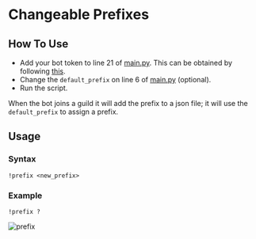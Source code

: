 # Changeable Prefixes

## How To Use

* Add your bot token to line 21 of [main.py](https://github.com/NexInfinite/DiscordBotHelp/tree/a3607068536fa4e82d8902c21ed6762dad9ff144/Changeable%20Prefixes/main.py). This can be obtained by following [this](https://discordpy.readthedocs.io/en/latest/discord.html).
* Change the `default_prefix` on line 6 of [main.py](https://github.com/NexInfinite/DiscordBotHelp/tree/a3607068536fa4e82d8902c21ed6762dad9ff144/Changeable%20Prefixes/main.py) \(optional\).
* Run the script.

When the bot joins a guild it will add the prefix to a json file; it will use the `default_prefix` to assign a prefix.

## Usage

### Syntax

`!prefix <new_prefix>`

### Example

`!prefix ?`

![prefix](https://i.gyazo.com/76a7cfb3c7945aaeb99c5f275da16803.png)

